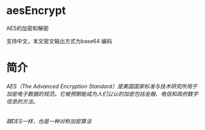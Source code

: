 # aesEncrypt
AES的加密和解密

支持中文，本文密文输出方式为base64 编码

简介
====

###### AES（The Advanced Encryption Standard）是美国国家标准与技术研究所用于加密电子数据的规范。它被预期能成为人们公认的加密包括金融、电信和政府数字信息的方法。

###### 跟DES一样，也是一种对称加密算法